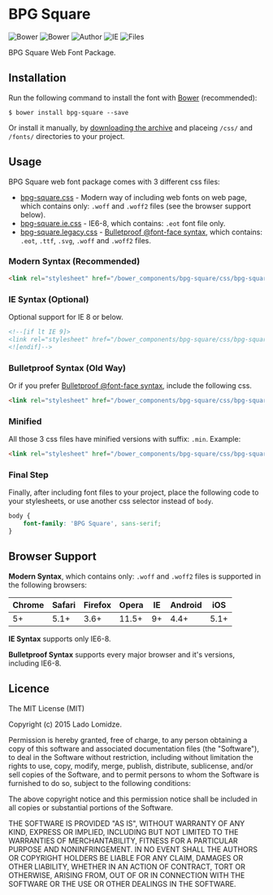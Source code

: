 # BPG Square

![Bower](https://img.shields.io/bower/v/bpg-square.svg)
![Bower](https://img.shields.io/bower/l/bpg-square.svg)
![Author](https://img.shields.io/badge/Font_Author-Besarion_Gugushvili-blue.svg)
![IE](https://img.shields.io/badge/IE_Support-6+-brightgreen.svg)
![Files](https://img.shields.io/badge/Font_Files-.ttf,_.eot,_.svg,_.woff,_.woff2-brightgreen.svg)

BPG Square Web Font Package.

## Installation

Run the following command to install the font with [Bower](http://bower.io) (recommended):

```
$ bower install bpg-square --save
```

Or install it manually, by [downloading the archive](https://github.com/web-fonts/bpg-square/archive/master.zip) and placeing `/css/` and `/fonts/` directories to your project.

## Usage

BPG Square web font package comes with 3 different css files:

* [bpg-square.css](https://github.com/web-fonts/bpg-square/tree/master/css/bpg-square.css) - Modern way of including web fonts on web page, which contains only: `.woff` and `.woff2` files (see the browser support below).
* [bpg-square.ie.css](https://github.com/web-fonts/bpg-square/tree/master/css/bpg-square.ie.css) - IE6-8, which contains: `.eot` font file only.
* [bpg-square.legacy.css](https://github.com/web-fonts/bpg-square/tree/master/css/bpg-square.legacy.css) - [Bulletproof @font-face syntax](http://www.paulirish.com/2009/bulletproof-font-face-implementation-syntax/), which contains: `.eot`, `.ttf`, `.svg`, `.woff` and `.woff2` files.

### Modern Syntax (Recommended)

```html
<link rel="stylesheet" href="/bower_components/bpg-square/css/bpg-square.css">
```

### IE Syntax (Optional)

Optional support for IE 8 or below.

```html
<!--[if lt IE 9]>
<link rel="stylesheet" href="/bower_components/bpg-square/css/bpg-square.ie.css">
<![endif]-->
```

### Bulletproof Syntax (Old Way)

Or if you prefer [Bulletproof @font-face syntax](http://www.paulirish.com/2009/bulletproof-font-face-implementation-syntax/), include the following css.

```html
<link rel="stylesheet" href="/bower_components/bpg-square/css/bpg-square.legacy.css">
```

### Minified

All those 3 css files have minified versions with suffix: `.min`. Example:

```html
<link rel="stylesheet" href="/bower_components/bpg-square/css/bpg-square.min.css">
```

### Final Step

Finally, after including font files to your project, place the following code to your stylesheets, or use another css selector instead of `body`.

```css
body {
    font-family: 'BPG Square', sans-serif;
}
```

## Browser Support

**Modern Syntax**, which contains only: `.woff` and `.woff2` files is supported in the following browsers:

| Chrome | Safari | Firefox | Opera | IE   | Android |  iOS  |
| ------ | ------ | ------- | ----- | ---- | ------- | ----- |
| 5+     | 5.1+   | 3.6+    | 11.5+ | 9+   | 4.4+    | 5.1+  |

**IE Syntax** supports only IE6-8.

**Bulletproof Syntax** supports every major browser and it's versions, including IE6-8.

## Licence

The MIT License (MIT)

Copyright (c) 2015 Lado Lomidze.

Permission is hereby granted, free of charge, to any person obtaining a copy
of this software and associated documentation files (the "Software"), to deal
in the Software without restriction, including without limitation the rights
to use, copy, modify, merge, publish, distribute, sublicense, and/or sell
copies of the Software, and to permit persons to whom the Software is
furnished to do so, subject to the following conditions:

The above copyright notice and this permission notice shall be included in
all copies or substantial portions of the Software.

THE SOFTWARE IS PROVIDED "AS IS", WITHOUT WARRANTY OF ANY KIND, EXPRESS OR
IMPLIED, INCLUDING BUT NOT LIMITED TO THE WARRANTIES OF MERCHANTABILITY,
FITNESS FOR A PARTICULAR PURPOSE AND NONINFRINGEMENT. IN NO EVENT SHALL THE
AUTHORS OR COPYRIGHT HOLDERS BE LIABLE FOR ANY CLAIM, DAMAGES OR OTHER
LIABILITY, WHETHER IN AN ACTION OF CONTRACT, TORT OR OTHERWISE, ARISING FROM,
OUT OF OR IN CONNECTION WITH THE SOFTWARE OR THE USE OR OTHER DEALINGS IN
THE SOFTWARE.